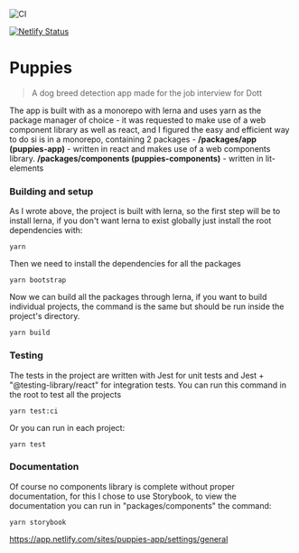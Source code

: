 ![CI](https://github.com/liron-navon/puppies-dott/actions/workflows/github-actions-run-tests/badge.svg)

[![Netlify Status](https://api.netlify.com/api/v1/badges/1350484f-1dde-4535-8569-6e9e233cc4f1/deploy-status)](https://app.netlify.com/sites/musing-mccarthy-2a8e9c/deploys)

# Puppies
 

> A dog breed detection app made for the job interview for Dott

The app is built with as a monorepo with lerna and uses yarn as the package manager of choice - it was requested to make use of a web component library as well as react, and I figured the easy and efficient way to do si is in a monorepo, containing 2 packages -
 **/packages/app (puppies-app)** - written in react and makes use of a web components library.
 **/packages/components (puppies-components)** - written in lit-elements

### Building and setup
As I wrote above, the project is built with lerna, so the first step will be to install lerna, if you don't want lerna to exist globally just install the root dependencies with:

    yarn
    
Then we need to install the dependencies for all the packages

    yarn bootstrap
    
Now we can build all the packages through lerna, if you want to build individual projects, the command is the same but should be run inside the project's directory.

    yarn build


### Testing

The tests in the project are written with Jest for unit tests and Jest + "@testing-library/react" for integration tests.
You can run this command in the root to test all the projects

    yarn test:ci

Or you can run in each project:

    yarn test


### Documentation

Of course no components library is complete without proper documentation, for this I chose to use Storybook, to view the documentation you can run in "packages/components" the command:

    yarn storybook





  https://app.netlify.com/sites/puppies-app/settings/general